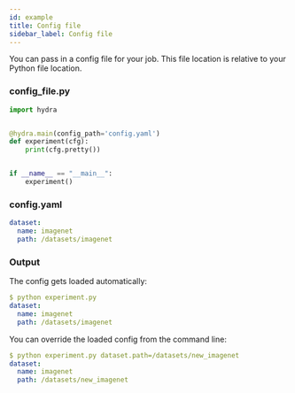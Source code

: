 ```yaml
---
id: example
title: Config file
sidebar_label: Config file
---
```


You can pass in a config file for your job.
This file location is relative to your Python file location.

### config_file.py
```python
import hydra


@hydra.main(config_path='config.yaml')
def experiment(cfg):
    print(cfg.pretty())


if __name__ == "__main__":
    experiment()
```

### config.yaml
```yaml
dataset:
  name: imagenet
  path: /datasets/imagenet
```

### Output
The config gets loaded automatically:
```yaml
$ python experiment.py
dataset:
  name: imagenet
  path: /datasets/imagenet
```

You can override the loaded config from the command line:
```yaml
$ python experiment.py dataset.path=/datasets/new_imagenet
dataset:
  name: imagenet
  path: /datasets/new_imagenet
```